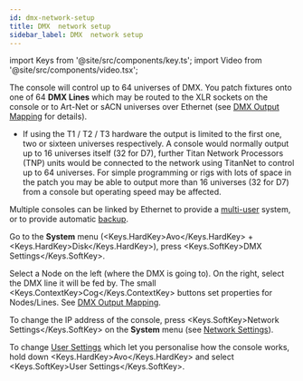 ```yaml
---
id: dmx-network-setup
title: DMX  network setup
sidebar_label: DMX  network setup
---
```


import Keys from '@site/src/components/key.ts';
import Video from '@site/src/components/video.tsx';

The console will control up to 64 universes of DMX. You patch fixtures onto
one of 64 **DMX Lines** which may be routed to the XLR sockets on the console or to Art-Net or sACN universes 
over Ethernet (see [DMX Output Mapping](../system-settings/dmx-output-mapping.md) for details).

- If using the T1 / T2 / T3 hardware the output is limited to the first one, two or sixteen universes respectively.
A console would normally output up to 16 universes itself (32 for D7), further Titan Network Processors (TNP) units would be connected to the network using TitanNet to control up to 64 universes. For simple programming or rigs with lots of space in the patch you may be able to output more than 16 universes (32 for D7) from a console but operating speed may be affected.

Multiple consoles can be linked by Ethernet to provide a [multi-user](../titan-basics/multi-user-operation.md)
system, or to provide automatic [backup](../running-the-show/linking-consoles-for-multi-user-or-backup.md#setting-up-consoles-for-backup).

Go to the **System** menu (<Keys.HardKey>Avo</Keys.HardKey> + <Keys.HardKey>Disk</Keys.HardKey>), press <Keys.SoftKey>DMX
Settings</Keys.SoftKey>.

Select a Node on the left (where the DMX is going to). On the right, 
select the DMX line it will be fed by. The small <Keys.ContextKey>Cog</Keys.ContextKey> buttons set 
properties for Nodes/Lines. See [DMX Output Mapping](../system-settings/dmx-output-mapping.md).

To change the IP address of the console, press <Keys.SoftKey>Network Settings</Keys.SoftKey> on
the **System** menu (see [Network Settings](../networking.md)).

To change [User Settings](../system-settings/user-settings.md) which let you personalise how the console works,
hold down <Keys.HardKey>Avo</Keys.HardKey> and select <Keys.SoftKey>User Settings</Keys.SoftKey>.
